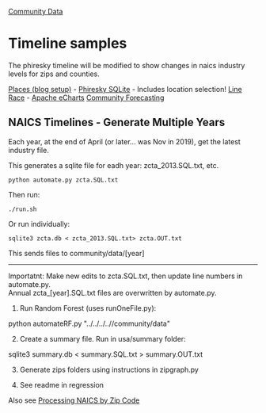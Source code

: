 [Community Data](/community-data/)

# Timeline samples

The phiresky timeline will be modified to show changes in naics industry levels for zips and counties.

[Places (blog setup)](/places/) - [Phiresky SQLite](https://phiresky.github.io/blog/2021/hosting-sqlite-databases-on-github-pages/) - Includes location selection!
[Line Race](../../line-race.html) - [Apache eCharts](https://echarts.apache.org/)
[Community Forecasting](/community-forecasting/community-forecasting/?page=zip/#zip=30318)


## NAICS Timelines - Generate Multiple Years

Each year, at the end of April (or later... was Nov in 2019), get the latest industry file.   

This generates a sqlite file for eadh year: zcta_2013.SQL.txt, etc.

	python automate.py zcta.SQL.txt  

Then run:  

	./run.sh

Or run individually:

	sqlite3 zcta.db < zcta_2013.SQL.txt> zcta.OUT.txt  

This sends files to community/data/[year]

----

Importatnt: Make new edits to zcta.SQL.txt, then update line numbers in automate.py.  
Annual zcta_[year].SQL.txt files are overwritten by automate.py.  

1. Run Random Forest (uses runOneFile.py):  

python automateRF.py "../../../..//community/data"  

2. Create a summary file. Run in usa/summary folder:

sqlite3 summary.db < summary.SQL.txt > summary.OUT.txt

3. Generate zips folders using instructions in zipgraph.py

4. See readme in regression


Also see [Processing NAICS by Zip Code](/community-data/process/naics/) 